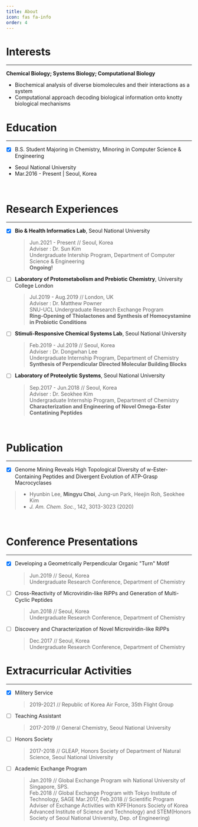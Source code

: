 ```yaml
---
title: About
icon: fas fa-info
order: 4
---
```



# Interests
---
**Chemical Biology; Systems Biology; Computational Biology**
- Biochemical analysis of diverse biomolecules and their interactions as a system
- Computational approach decoding biological information onto knotty biological mechanisms

# Education
---
- [x] B.S. Student Majoring in Chemistry, Minoring in Computer Science & Engineering<br>
- Seoul National University
- Mar.2016 - Present | Seoul, Korea
<br>

# Research Experiences
---
- [x] **Bio & Health Informatics Lab**, Seoul National University
  > Jun.2021 - Present // Seoul, Korea<br>
  > Adviser : Dr. Sun Kim<br>
  > Undergraduate Intership Program, Department of Computer Science & Engineering<br>
  > **Ongoing!**
- [ ] **Laboratory of Protometabolism and Prebiotic Chemistry**, University College London
  > Jul.2019 - Aug.2019 // London, UK<br>
  > Adviser : Dr. Matthew Powner<br>
  > SNU-UCL Undergraduate Research Exchange Program<br>
  > **Ring-Opening of Thiolactones and Synthesis of Homocystamine in Probiotic Conditions**
- [ ] **Stimuli-Responsive Chemical Systems Lab**, Seoul National University
  > Feb.2019 - Jul.2019 // Seoul, Korea<br>
  > Adviser : Dr. Dongwhan Lee<br>
  > Undergraduate Internship Program, Department of Chemistry<br>
  > **Synthesis of Perpendicular Directed Molecular Building Blocks**
- [ ] **Laboratory of Proteolytic Systems**, Seoul National University
  > Sep.2017 - Jun.2018 // Seoul, Korea<br>
  > Adviser : Dr. Seokhee Kim<br>
  > Undergraduate Internship Program, Department of Chemistry<br>
  > **Characterization and Engineering of Novel Omega-Ester Contatining Peptides**
<br>

# Publication
---
- [x] Genome Mining Reveals High Topological Diversity of w-Ester-Containing Peptides and Divergent Evolution of ATP-Grasp Macrocyclases
>- Hyunbin Lee, **Mingyu Choi**, Jung-un Park, Heejin Roh, Seokhee Kim<br>
>- *J. Am. Chem. Soc.*, 142, 3013-3023 (2020)
<br>

# Conference Presentations
---
- [x] Developing a Geometrically Perpendicular Organic "Turn" Motif
  > Jun.2019 // Seoul, Korea<br>
  > Undergraduate Research Conference, Department of Chemistry
- [ ] Cross-Reactivity of Microviridin-like RiPPs and Generation of Multi-Cyclic Peptides
  > Jun.2018 // Seoul, Korea<br>
  > Undergraduate Research Conference, Department of Chemistry
- [ ] Discovery and Characterization of Novel Microviridin-like RiPPs
  > Dec.2017 // Seoul, Korea<br>
  > Undergraduate Research Conference, Department of Chemistry
  
# Extracurricular Activities
---
- [x] Militery Service
  > 2019-2021 // Republic of Korea Air Force, 35th Flight Group
- [ ] Teaching Assistant
  > 2017-2019 // General Chemistry, Seoul National University
- [ ] Honors Society
  > 2017-2018 // GLEAP, Honors Society of Department of Natural Science, Seoul National University
- [ ] Academic Exchange Program
  > Jan.2019 // Global Exchange Program wih National University of Singapore, SPS.<br>
  > Feb.2018 // Global Exchange Program with Tokyo Institute of Technology, SAGE
  > Mar.2017, Feb.2018 // Scientific Program Adviser of Exchange Activities with KPF(Honors Society of Korea Advanced Institute of Science and Technology) and STEM(Honors Society of Seoul National University, Dep. of Engineering)
